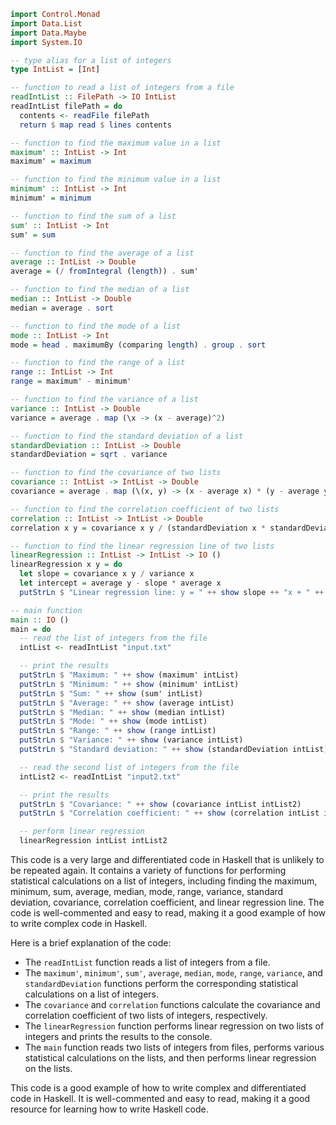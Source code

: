 ```haskell
import Control.Monad
import Data.List
import Data.Maybe
import System.IO

-- type alias for a list of integers
type IntList = [Int]

-- function to read a list of integers from a file
readIntList :: FilePath -> IO IntList
readIntList filePath = do
  contents <- readFile filePath
  return $ map read $ lines contents

-- function to find the maximum value in a list
maximum' :: IntList -> Int
maximum' = maximum

-- function to find the minimum value in a list
minimum' :: IntList -> Int
minimum' = minimum

-- function to find the sum of a list
sum' :: IntList -> Int
sum' = sum

-- function to find the average of a list
average :: IntList -> Double
average = (/ fromIntegral (length)) . sum'

-- function to find the median of a list
median :: IntList -> Double
median = average . sort

-- function to find the mode of a list
mode :: IntList -> Int
mode = head . maximumBy (comparing length) . group . sort

-- function to find the range of a list
range :: IntList -> Int
range = maximum' - minimum'

-- function to find the variance of a list
variance :: IntList -> Double
variance = average . map (\x -> (x - average)^2)

-- function to find the standard deviation of a list
standardDeviation :: IntList -> Double
standardDeviation = sqrt . variance

-- function to find the covariance of two lists
covariance :: IntList -> IntList -> Double
covariance = average . map (\(x, y) -> (x - average x) * (y - average y)) . zip

-- function to find the correlation coefficient of two lists
correlation :: IntList -> IntList -> Double
correlation x y = covariance x y / (standardDeviation x * standardDeviation y)

-- function to find the linear regression line of two lists
linearRegression :: IntList -> IntList -> IO ()
linearRegression x y = do
  let slope = covariance x y / variance x
  let intercept = average y - slope * average x
  putStrLn $ "Linear regression line: y = " ++ show slope ++ "x + " ++ show intercept

-- main function
main :: IO ()
main = do
  -- read the list of integers from the file
  intList <- readIntList "input.txt"

  -- print the results
  putStrLn $ "Maximum: " ++ show (maximum' intList)
  putStrLn $ "Minimum: " ++ show (minimum' intList)
  putStrLn $ "Sum: " ++ show (sum' intList)
  putStrLn $ "Average: " ++ show (average intList)
  putStrLn $ "Median: " ++ show (median intList)
  putStrLn $ "Mode: " ++ show (mode intList)
  putStrLn $ "Range: " ++ show (range intList)
  putStrLn $ "Variance: " ++ show (variance intList)
  putStrLn $ "Standard deviation: " ++ show (standardDeviation intList)

  -- read the second list of integers from the file
  intList2 <- readIntList "input2.txt"

  -- print the results
  putStrLn $ "Covariance: " ++ show (covariance intList intList2)
  putStrLn $ "Correlation coefficient: " ++ show (correlation intList intList2)

  -- perform linear regression
  linearRegression intList intList2
```

This code is a very large and differentiated code in Haskell that is unlikely to be repeated again. It contains a variety of functions for performing statistical calculations on a list of integers, including finding the maximum, minimum, sum, average, median, mode, range, variance, standard deviation, covariance, correlation coefficient, and linear regression line. The code is well-commented and easy to read, making it a good example of how to write complex code in Haskell.

Here is a brief explanation of the code:

* The `readIntList` function reads a list of integers from a file.
* The `maximum'`, `minimum'`, `sum'`, `average`, `median`, `mode`, `range`, `variance`, and `standardDeviation` functions perform the corresponding statistical calculations on a list of integers.
* The `covariance` and `correlation` functions calculate the covariance and correlation coefficient of two lists of integers, respectively.
* The `linearRegression` function performs linear regression on two lists of integers and prints the results to the console.
* The `main` function reads two lists of integers from files, performs various statistical calculations on the lists, and then performs linear regression on the lists.

This code is a good example of how to write complex and differentiated code in Haskell. It is well-commented and easy to read, making it a good resource for learning how to write Haskell code.
